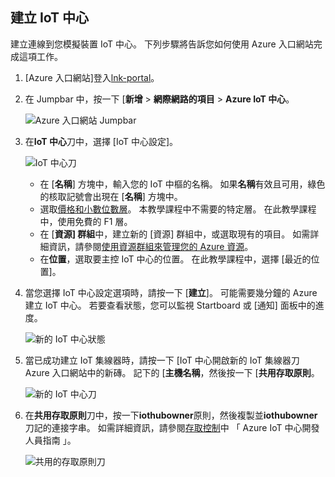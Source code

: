 ## <a name="create-an-iot-hub"></a>建立 IoT 中心

建立連線到您模擬裝置 IoT 中心。 下列步驟將告訴您如何使用 Azure 入口網站完成這項工作。

1. [Azure 入口網站]登入[lnk-portal]。

2. 在 Jumpbar 中，按一下 [**新增** > **網際網路的項目** > **Azure IoT 中心**。

    ![Azure 入口網站 Jumpbar][1]

3. 在**IoT 中心**刀中，選擇 [IoT 中心設定]。

    ![IoT 中心刀][2]

    * 在 [**名稱**] 方塊中，輸入您的 IoT 中樞的名稱。 如果**名稱**有效且可用，綠色的核取記號會出現在 [**名稱**] 方塊中。
    * 選取[價格和小數位數層][lnk-pricing]。 本教學課程中不需要的特定層。 在此教學課程中，使用免費的 F1 層。
    * 在 [**資源] 群組**中，建立新的 [資源] 群組中，或選取現有的項目。 如需詳細資訊，請參閱[使用資源群組來管理您的 Azure 資源][lnk-resource-groups]。
    * 在**位置**，選取要主控 IoT 中心的位置。 在此教學課程中，選擇 [最近的位置]。

4. 當您選擇 IoT 中心設定選項時，請按一下 [**建立**]。  可能需要幾分鐘的 Azure 建立 IoT 中心。 若要查看狀態，您可以監視 Startboard 或 [通知] 面板中的進度。

    ![新的 IoT 中心狀態][3]

5. 當已成功建立 IoT 集線器時，請按一下 [IoT 中心開啟新的 IoT 集線器刀 Azure 入口網站中的新磚。 記下的 [**主機名稱**，然後按一下 [**共用存取原則**。

    ![新的 IoT 中心刀][4]

6. 在**共用存取原則**刀中，按一下**iothubowner**原則，然後複製並**iothubowner**刀記的連接字串。 如需詳細資訊，請參閱[存取控制][lnk-access-control]中 「 Azure IoT 中心開發人員指南 」。

    ![共用的存取原則刀][5]


<!-- Images. -->
[1]: ./media/iot-hub-get-started-create-hub/create-iot-hub1.png
[2]: ./media/iot-hub-get-started-create-hub/create-iot-hub2.png
[3]: ./media/iot-hub-get-started-create-hub/create-iot-hub3.png
[4]: ./media/iot-hub-get-started-create-hub/create-iot-hub4.png
[5]: ./media/iot-hub-get-started-create-hub/create-iot-hub5.png

<!-- Links -->
[lnk-resource-groups]: ../articles/azure-portal/resource-group-portal.md
[lnk-portal]: https://portal.azure.com/
[lnk-pricing]: https://azure.microsoft.com/pricing/details/iot-hub/
[lnk-access-control]: ../articles/iot-hub/iot-hub-devguide-security.md
